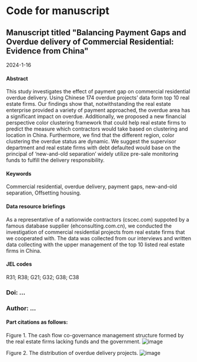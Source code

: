 # Code for manuscript 
## Manuscript titled "Balancing Payment Gaps and Overdue delivery of Commercial Residential: Evidence from China"
2024-1-16
#### Abstract
This study investigates the effect of payment gap on commercial residential overdue delivery. Using Chinese 174 overdue projects’ data form top 10 real estate firms.
Our findings show that, notwithstanding the real estate enterprise provided a variety of payment approached, the overdue area has a significant impact on overdue. Additionally, we proposed a new financial perspective color clustering framework that could help real estate firms to predict the measure which contractors would take based on clustering and location in China. Furthermore, we find that the different region, color clustering the overdue status are dynamic. We suggest the supervisor department and real estate firms with debt defaulted would base on the principal of ‘new-and-old separation’ widely utilize pre-sale monitoring funds to fulfill the delivery responsibility.

#### Keywords
Commercial residential, overdue delivery, payment gaps, new-and-old separation, Offsetting housing.

####  Data resource briefings
As a representative of a nationwide contractors (cscec.com) suppoted by a famous database supplier (ehconsulting.com.cn), we conducted the investigation of commercial residential projects from real estate firms that we cooperated with. The data was collected from our interviews and written data collecting with the upper management of the top 10 listed real estate firms in China.


#### JEL codes
R31; R38; G21; G32; G38; C38


### Doi: ...
### Author: ...

#### Part citations as follows:
Figure 1. The cash flow co-governance management structure formed by the real estate firms lacking funds and the government.
![image](https://github.com/lymgz/payment_gap/assets/50073088/90a379d8-09ca-4ab1-a1d7-1447bda83c6e)

Figure 2. The distribution of overdue delivery projects.
![image](https://github.com/lymgz/payment_gap/assets/50073088/da432178-a9e6-4a74-a3f0-4e5146a57d57)
